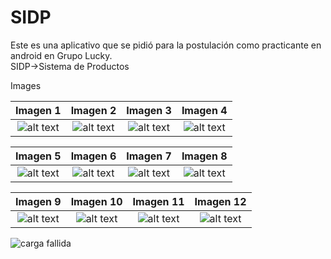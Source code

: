 # SIDP
Este es una aplicativo que se pidió para la postulación como practicante en android en Grupo Lucky.  
SIDP->Sistema de Productos  

Images  

Imagen 1             	   |  Imagen 2					| Imagen 3		 		     | Imagen 4					 |
:-------------------------:|:-------------------------: | :-------------------------:|:-------------------------:|
![alt text][logo] 		   |![alt text][logo] 	 		|![alt text][logo]			 |![alt text][logo]			 |	

Imagen 5             	   |  Imagen 6					| Imagen 7		 		     | Imagen 8					 |
:-------------------------:|:-------------------------: | :-------------------------:|:-------------------------:|
![alt text][logo] 		   |![alt text][logo] 	 		|![alt text][logo]			 |![alt text][logo]			 |	

Imagen 9             	   |  Imagen 10					| Imagen 11		 		     | Imagen 12					 |
:-------------------------:|:-------------------------: | :-------------------------:|:-------------------------:|
![alt text][logo] 		   |![alt text][logo] 	 		|![alt text][logo]			 |![alt text][logo]			 |	

[logo]: https://github.com/puitiza/SIDP/blob/master/preview/images/1png.png?raw=true

![carga fallida](https://github.com/puitiza/SIDP/blob/master/preview/gifs/1.gif?raw=true)
